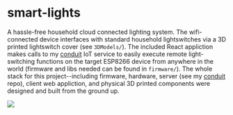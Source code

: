 # smart-lights
A hassle-free household cloud connected lighting system. The wifi-connected device interfaces with standard household lightswitches via a 3D printed lightswitch cover (see `3DModels/`). The included React appliction makes calls to my [conduit](https://github.com/suyashkumar/conduit) IoT service to easily execute remote light-switching functions on the target ESP8266 device from anywhere in the world (firmware and libs needed can be found in `firmware/`). The whole stack for this project--including firmware, hardware, server (see my [conduit](https://github.com/suyashkumar/conduit) repo), client web appliction, and physical 3D printed components were designed and built from the ground up. 


![](img/lightswitch.gif)
